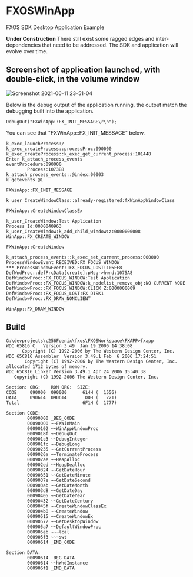 
# FXOSWinApp
FXOS SDK Desktop Application Example

**Under Construction**
There still exist some ragged edges and inter-dependencies that need to be addressed.  The SDK and application will evolve over time.

## Screenshot of application launched, with double-click, in the volume window

![Screenshot 2021-06-11 23-51-04](https://user-images.githubusercontent.com/37045780/121765397-2411e580-cb10-11eb-9da3-4fe2e01c73a3.png)


Below is the debug  output of the application running, the output match the debugging built into the application.

```
DebugOut("FXWinApp::FX_INIT_MESSAGE\r\n");
```

You can see that "FXWinApp::FX_INIT_MESSAGE" below.

```
k_exec_launchProcess:/
k_exec_createProcess::processProc:090000
k_exec_createProcess::k_exec_get_current_process:101448
Enter k_attach_process_events
eventProcedure:090000
        Process:1073B8
k_attach_process_events::@index:00003
k_getevents @1

FXWinApp::FX_INIT_MESSAGE

k_user_CreateWindowClass::already-registered:fxWinAppWindowClass

FXWinApp::CreateWindowClassEx

k_user_CreateWindow:Test Application
Process Id:0000040963
k_user_CreateWindow:k_add_child_window:z:0000000008
WinApp::FX_CREATE_WINDOW

FXWinApp::CreateWindow

k_attach_process_events::k_exec_set_current_process:000000
ProcessWindowEvent RECEIVED:FX_FOCUS_WINDOW
*** ProcessWindowEvent::FX_FOCUS_LOST:105FE8
DefWndProc::defPrcData[create]:pMsg->hwnd:1075A8
DefWindowProc::FX_FOCUS_WINDOW:Test Application
DefWindowProc::FX_FOCUS_WINDOW:k_nodelist_remove_obj:NO CURRENT NODE
DefWindowProc::FX_FOCUS_WINDOW:CLICK Z:0000000009
DefWindowProc::FX_FOCUS_LOST:FX DISK1
DefWindowProc::FX_DRAW_NONCLIENT

WinApp::FX_DRAW_WINDOW

```

## Build

```
G:\devprojects\c256Foenix\fxos\FXOSWorkspace\FXAPP>fxapp
WDC 65816 C   Version 3.49  Jan 19 2006 14:38:08
      Copyright (C) 1992-2006 by The Western Design Center, Inc.
WDC 65C816 Assembler  Version 3.49.1 Feb  6 2006 17:24:51
       Copyright (C) 1992-2006 by The Western Design Center, Inc.
allocated 1712 bytes of memory.
WDC 65C816 Linker Version 3.49.1 Apr 24 2006 15:40:38
   Copyright (C) 1992-2006 The Western Design Center, Inc.

Section: ORG:    ROM ORG:  SIZE:
CODE     090000  090000      614H (  1556)
DATA     090614  090614       DDH (   221)
Total                        6F1H (  1777)

Section CODE:
        00090000 _BEG_CODE
        00090000 ~~FXWinMain
        00090102 ~~WinAppWindowProc
        0009018f ~~DebugOut
        000901c3 ~~DebugInteger
        000901fc ~~DebugLong
        00090235 ~~GetCurrentProcess
        0009026a ~~TerminateProcess
        000902ae ~~HeapAlloc
        000902ed ~~HeapDealloc
        00090324 ~~GetDateHour
        00090351 ~~GetDateMinute
        0009037e ~~GetDateSecond
        000903ab ~~GetDateMonth
        000903d8 ~~GetDateDay
        00090405 ~~GetDateYear
        00090432 ~~GetDateCentury
        0009045f ~~CreateWindowClassEx
        000904b8 ~~CreateWindow
        00090515 ~~CreateWindowEx
        00090572 ~~GetDesktopWindow
        000905a7 ~~DefaultWindowProc
        000905eb ~~~lcal
        000905f3 ~~~swt
        00090614 _END_CODE

Section DATA:
        00090614 _BEG_DATA
        00090614 ~~hWndInstance
        000906f1 _END_DATA
```
